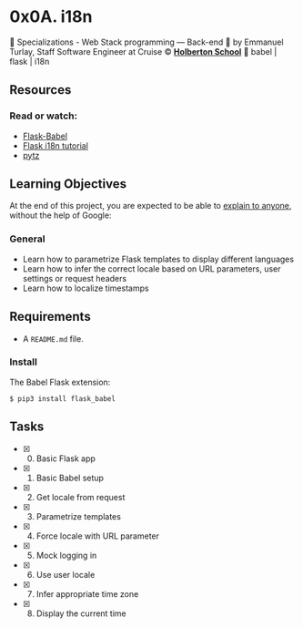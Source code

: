 # 0x0A. i18n
:open_file_folder: Specializations - Web Stack programming ― Back-end
:bust_in_silhouette: by Emmanuel Turlay, Staff Software Engineer at Cruise
:copyright: **[Holberton School](https://www.holbertonschool.com/)**
:bookmark: babel | flask | i18n

## Resources
### Read or watch:
* [Flask-Babel](https://flask-babel.tkte.ch/)
* [Flask i18n tutorial](https://blog.miguelgrinberg.com/post/the-flask-mega-tutorial-part-xiii-i18n-and-l10n)
* [pytz](http://pytz.sourceforge.net/)

## Learning Objectives
At the end of this project, you are expected to be able to [explain to anyone](https://fs.blog/2012/04/feynman-technique/), without the help of Google:
### General
* Learn how to parametrize Flask templates to display different languages
* Learn how to infer the correct locale based on URL parameters, user settings or request headers
* Learn how to localize timestamps

## Requirements
* A ```README.md``` file.
### Install
The Babel Flask extension:
```
$ pip3 install flask_babel
```

## Tasks
* [x] 0. Basic Flask app
* [x] 1. Basic Babel setup
* [x] 2. Get locale from request
* [x] 3. Parametrize templates
* [x] 4. Force locale with URL parameter
* [x] 5. Mock logging in
* [x] 6. Use user locale
* [x] 7. Infer appropriate time zone
* [x] 8. Display the current time
